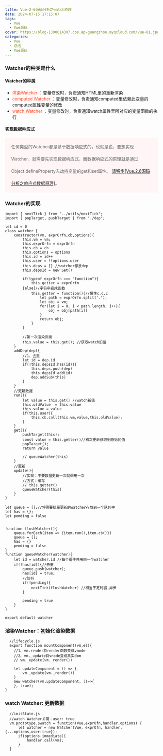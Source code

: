 ```yaml
---
title: Vue-2-6源码分析之watch原理
date: 2024-07-15 17:15:07
tags:
  - Vue
  - Vue源码
cover: https://blog-1300014307.cos.ap-guangzhou.myqcloud.com/vue-01.jpg
categories:
  - Vue
  - 总结
  - Vue源码
---
```


### Watcher的种类是什么

#### Watcher的种类

<div>
  <ul>
    <li>
      <span style="background-color: #fff5f5;color: #ff502c;">渲染Watcher</span> ：变量修改时，负责通知HTML里的重新渲染
    </li>
    <li>
       <span style="background-color: #fff5f5;
        color: #ff502c;">computed Watcher</span> ：变量修改时，负责通知computed里依赖此变量的computed属性变量的修改
    </li>
     <li>
       <span style="background-color: #fff5f5;
        color: #ff502c;">watch Watcher</span> ：变量修改时，负责通知watch属性里所对应的变量函数的执行
    </li>
  </ul>
</div>


#### 实现数据响应式

<div style="background-color: #fff5f5;color:#666;padding: 10px 20px; line-height: 40px">
任何类型的Watcher都是基于数据响应式的，也就是说，要想实现Watcher，就需要先实现数据响应式，而数据响应式的原理就是通过Object.defineProperty去劫持变量的get和set属性。
<a href="Vue.2.6源码分析之响应式数据原理">请移步[Vue.2.6源码分析之响应式数据原理]</a>。
</div>


### Watcher的实现

```
import { nextTick } from "../utils/nextTick";
import { popTarget, pushTarget } from "./dep";

let id = 0
class watcher {
    constructor(vm, exprOrfn,cb,options){
        this.vm = vm;
        this.exprOrfn = exprOrfn
        this.cb = cb
        this.options = options
        this.id = id++
        this.user = !!options.user
        this.deps = [] //watcher存放dep
        this.depsId = new Set()

        if(typeof exprOrfn === "function"){
            this.getter = exprOrfn
        }else{//字符串变成函数
            this.getter = function(){//属性c.c.c
                let path = exprOrfn.split('.');
                let obj = vm;
                for(let i = 0; i < path.length; i++){
                    obj = obj[path[i]]
                }
                return obj;
            }
        }
        
        //第一次渲染页面
        this.value = this.get(); //获取watch旧值
    }
    addDep(dep){
        //1、去重
        let id = dep.id
        if(!this.depsId.has(id)){
            this.deps.push(dep)
            this.depsId.add(id)
            dep.addSub(this)
        }
    }
    //更新数据
    run(){
        let value = this.get() //watch新值
        this.oldValue  = this.value
        this.value = value
        if(this.user){
            this.cb.call(this.vm,value,this.oldValue);
        }
    }
    get(){
        pushTarget(this);
        const value = this.getter()//初次更新获取到原始的值
        popTarget();
        return value

        // queueWatcher(this)
    }
    //更新
    update(){
        //实现：不要数据更新一次就调用一次
        //方式：缓存
        // this.getter()
        queueWatcher(this)
    }
}

let queue = [];//将需要批量更新的watcher存放到一个队列中
let has = {};
let pending = false


function flushWatcher(){
    queue.forEach(item => {item.run(),item.cb()})
    queue = [];
    has = {}
    pending = false
}
function queueWatcher(watcher){
    let id = watcher.id //每个组件共用同一个watcher
    if(!has[id]){//去重
        queue.push(watcher);
        has[id] = true;
        //防抖
        if(!pending){
            nextTick(flushWatcher) //相当于定时器,异步
        }
        
        pending = true
    }
}

export default watcher

```

### 渲染Watcher：初始化渲染数据
```
  //lifecycle.js
  export function mountComponent(vm,el){
    //1、vm.render将render函数变成vnode
    //2、vm._update将vnode变成真实dom
    // vm._update(vm._render())

    let updateComponent = () => {
        vm._update(vm._render())
    }
    new watcher(vm,updateComponent, ()=>{
    }, true);
}
```

### watch Watcher: 更新数据
```
  //initState.js
  //watch Watcher关键：user: true
  vm.prototype.$watch = function(Vue,exprOfn,handler,options) {
      let watcher = new Watcher(Vue, exprOfn, handler, {...options,user:true});
      if(options.immediate){
          handler.call(vm);
      }
  }
  ```